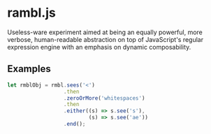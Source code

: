 # rambl.js

Useless-ware experiment aimed at being an equally powerful, more verbose, human-readable abstraction on top of JavaScript's regular expression engine with an emphasis on dynamic composability.

## Examples 

```javascript
let rmblObj = rmbl.sees('<')
                  .then
                  .zeroOrMore('whitespaces')
                  .then
                  .either((s) => s.see('s'), 
                          (s) => s.see('ae'))
                  .end();
```
